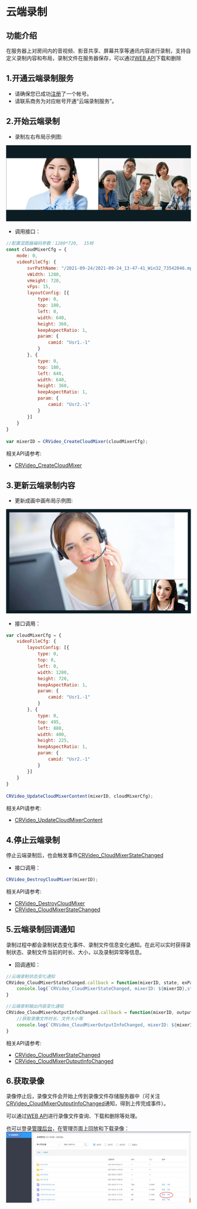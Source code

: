 
# 云端录制

## 功能介绍

在服务器上对房间内的音视频、影音共享、屏幕共享等通讯内容进行录制，支持自定义录制内容和布局，录制文件在服务器保存，可以通过[WEB API](/sdk/document/netdisk/netdisk_query?platform=serverside)下载和删除


<h2 id=record_enbale> 1.开通云端录制服务</h2>

- 请确保您已成功[注册](https://sdk.cloudroom.com/mgr_sdk/register.html)了一个帐号。</br>
- 请联系商务为对应帐号开通“云端录制服务”。

<h2 id=record_startSvrMixer> 2.开始云端录制</h2>

- 录制左右布局示例图:

![左右布局示例图](./images/layout_2.jpg)

- 调用接口：

```js
//配置混图器编码参数：1280*720,  15帧
const cloudMixerCfg = {
    mode: 0,
    videoFileCfg: {
        svrPathName: "/2021-09-24/2021-09-24_13-47-41_Win32_73542046.mp4",
        vWidth: 1280,
        vHeight: 720,
        vFps: 15,
        layoutConfig: [{
            type: 0,
            top: 180,
            left: 0,
            width: 640,
            height: 360,
            keepAspectRatio: 1,
            param: {
                camid: "Usr1.-1"
            }
        }, {
            type: 0,
            top: 180,
            left: 640,
            width: 640,
            height: 360,
            keepAspectRatio: 1,
            param: {
                camid: "Usr2.-1"
            }
        }]
    }
}

var mixerID = CRVideo_CreateCloudMixer(cloudMixerCfg);
```

相关API请参考:
- [CRVideo_CreateCloudMixer](API.md#CRVideo_CreateCloudMixer)


<h2 id=record_updateSvrMixerContent> 3.更新云端录制内容</h2>

- 更新成画中画布局示例图:

![画中画布局示例图](./images/layout_overlap.jpg)

- 接口调用：

```js
var cloudMixerCfg = {
    videoFileCfg: {
        layoutConfig: [{
            type: 0,
            top: 0,
            left: 0,
            width: 1280,
            height: 720,
            keepAspectRatio: 1,
            param: {
                camid: "Usr1.-1"
            }
        }, {
            type: 0,
            top: 495,
            left: 880,
            width: 400,
            height: 225,
            keepAspectRatio: 1,
            param: {
                camid: "Usr2.-1"
            }
        }]
    }
}

CRVideo_UpdateCloudMixerContent(mixerID, cloudMixerCfg);
```

相关API请参考:
- [CRVideo_UpdateCloudMixerContent](API.md#CRVideo_UpdateCloudMixerContent)


<h2 id=record_stopSvrMixer> 4.停止云端录制</h2>

停止云端录制后，也会触发事件[CRVideo_CloudMixerStateChanged](API.md#CRVideo_CloudMixerStateChanged)

- 接口调用：
```js
CRVideo_DestroyCloudMixer(mixerID);
```

相关API请参考:
* [CRVideo_DestroyCloudMixer](API.md#CRVideo_DestroyCloudMixer)
* [CRVideo_CloudMixerStateChanged](API.md#CRVideo_CloudMixerStateChanged)

<h2 id=record_notifyUpdateSvrMixerContent> 5.云端录制回调通知</h2>

录制过程中都会录制状态变化事件、录制文件信息变化通知。在此可以实时获得录制状态、录制文件当前的时长、大小，以及录制异常等信息。

- 回调通知：

```js
//云端录制状态变化通知
CRVideo_CloudMixerStateChanged.callback = function(mixerID, state, exParam, operUserID){
	console.log(`CRVideo_CloudMixerStateChanged, mixerID: ${mixerID},state: ${state},operUserID: ${operUserID}`);
}

```

```js
//云端录制输出内容变化通知
CRVideo_CloudMixerOutputInfoChanged.callback = function(mixerID, outputInfo){
    //获取录像文件时长、文件大小等
	console.log(`CRVideo_CloudMixerOutputInfoChanged, mixerID: ${mixerID},outputInfo: ${JSON.stringify(outputInfo)}`);
}

```

相关API请参考:
- [CRVideo_CloudMixerStateChanged](API.md#CRVideo_CloudMixerStateChanged)
- [CRVideo_CloudMixerOutputInfoChanged](API.md#CRVideo_CloudMixerOutputInfoChanged)


<h2 id=record_getFile> 6.获取录像</h2>

录像停止后，录像文件会开始上传到录像文件存储服务器中（可关注[CRVideo_CloudMixerOutputInfoChanged](API.md#CRVideo_CloudMixerOutputInfoChanged)通知，得到上传完成事件）。 

可以通过[WEB API](/sdk/document/netdisk/netdisk_query?platform=serverside)进行录像文件查询、下载和删除等处理。

也可以登录[管理后台](https://sdk.cloudroom.com/mgr_sdk/)，在管理页面上回放和下载录像：
![recordMgr](./images/recordMgr.jpg)